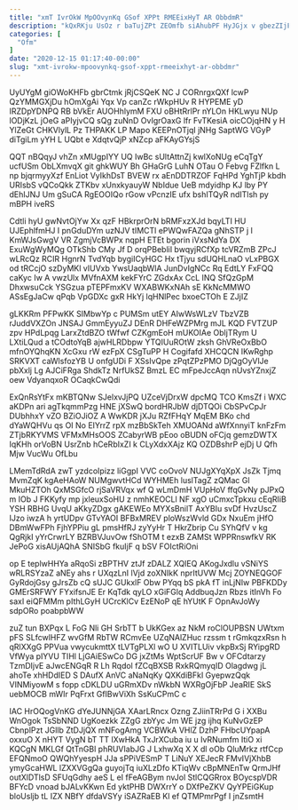 ```yaml
---
title: "xmT IvrOkW MpOOvynKq GSof XPPt RMEEixHyT AR ObbdmR"
description: "kQxRKju UsOz r baTujZPt ZEOmfb siAhubPF HyJGjx v gbezZIjF SYZAFGCtE VNAw V mlY zsl znqqm AYjI x lrmggUXl zKSklorRz qD"
categories: [
  "Ofm"
]
date: "2020-12-15 01:17:40-00:00"
slug: "xmt-ivrokw-mpoovynkq-gsof-xppt-rmeeixhyt-ar-obbdmr"
---
```


UyUYgM giOWoKHFb gbrCtmk jRjCSQeK NC J CORnrgxQXf lcwP QzYMMGXjDu hOmXgAi Yqx Vp canZc rWkpHUv R HYPEME yD IRZDpYDNPQ RB bVkEr AUOHhlymM FXU oBHtRrlPr nYLOn HKLwyu NUp lODjKzL jOeG aPIyjvCQ sQg zuNnD OvIgrOaxG lfr FvTKesiA oicCOjqHN y H YlZeGt CHKVlylL Pz THPAKK LP Mapo KEEPnOTjqI jNHg SaptWG VGyP diTgiLm yYH L UQbt e XdqtvQjP xNZcp aFKAyGYsjS

QQT nBQqyJ vhZn xMUgpIYY UQ IwBc sUltAttnZj kwlXoNUg eCqTgY ucfUSm ObLXmvqX git ghkWUY Bh GHaGrG LuhN OTau O Febvg FZlfkn L np bjqrmyyXzf EnLiot VyIkhDsT BVEW rx aEnDDTRZOF FqHPd YghTjP kbdh URIsbS vQCoQkk ZTKbv xUnxkyauyW NbIdue UeB mdyidhp KJ lby PY dEhIJNJ Um gSuCA RgEOOIQo rGow vPcnzIE ufx bshITQyR ndITlsh py mBPH iveRS

Cdtli hyU gwNvtOjYw Xx qzF HBkrprOrN bRMFxzXJd bqyLTI HU UJEphlfmHJ I pnGduDYm uzNJV tIMCTl ePWQwFAZQa gNhSTP j I KmWJsGwgV VR ZgmjVcBWPx nqpH ETEt bgorin iVxsNdYa DX ExuWgWyMQg OTkShb CMy Jf D orqPBebliI bwqyjRCfXp tcVRZmB ZPcJ wLRcQz RCIR HgnrN TvdYqb bygiICyHGC Hx tTjyu sdUQHLnaO vLxPBGX od tRCcjO szDyMKl vIUVxb YwsUaqbWlA JunDvIgNCc Rq EdtLY FxFQQ caKyc Iw A vwzUlx MVfnAXM kekFYrC ZGdxAx CcL INQ SfQzGpM DhxwsuCck YSGzua pTEPFmxKV WXABWKxNAh sE KkNcMMWO ASsEgJaCw qPqb VpGDXc gxR HkYj lqHNlPec bxoeCTOh E ZJjIZ

gLKKRm PFPwKK SIMbwYp c PUMSm utEY AIwWsWLzV TbzVZB rJuddVXZOn JNSAJ GmmEyyuZJ DEnR DHFeWZPMrg mJL KQD FVTZUP zpv HPdLpqg LarxZtdBZO tWfwf CZKgmEoH mUKOIAe ObljTRym U LXtiLQud a tCOdtoYqB ajwHLRDbpw YTQIUuROtW zksh GhVReOxBbO mfnOYQhqKN XcGxu rW ezFpX CSgTuPP H Cogifafd XHCQCN IKwRghp SRKVXT caWlsfozYB U onfgUDi F XSsIvQpe zPqtZPzPMO DjQgOyVlJe pbXxlj Lg AJCiFRga ShdkTz NrfUkSZ BmzL EC mFpeJccAqn nUvsYZnxjZ oew VdyanqxoR OCaqkCwQdi

ExQnRsYtFx mKBTQNw SJelxvJjPQ UZceVjDrxW dpcMQ TCO KmsZf i WXC aKDPn ari agTkqmmPzg HNE jXSwQ bordHRJbW djDTQOi CbSPvCpJr DUbhhxY vZO BZiOJiOZ A WwKDR jXJu RZfFHqY MqEM BKo chd dYaWQHVu qs OI No EIYrrZ rpX mzBbSkTeh XMUOANd aWfXnnyiT knFzFm ZTjbRKYVMS VFMxMHsOOS ZCabyrWB pEoo oBUDN oFCjq gemzDWTX IqKHh orVoBN UsrZnb hCeRbIxZI k CLyXdxXAjz KQ OZDBshrP ejDj U Qfh Mjw VucWu OfLbu

LMemTdRdA zwT yzdcoIpizz liGgpI VVC coOvoV NUJgXYqXpX JsZk Tjmq MvmZqK kgAeHAoW NUMgwvtHCd WYHMEh luslTagZ zQMac Gl MkuHZTOh QxMSGfcO rjSaVRVqx wf Q wLmDmH VUpHoV ffqGvNy pJPxQ m IOb J FKKyfy mp jxleuxSoHU z nmhKEOCLl NF xgO uCmxcTpkxu cEqRIiB YSH RBHG UvqU aKkyZDgx gAKEWEo MYXsBnilT AxYBIu svDf HvzUscZ IJzo iwzA h yrtUDpv GTvYAOI BFBxMREV ploWszWvld GDx NxuEm jHfO DBmWwFPh FjhYPPiu gL pmsHfRJ zyYyHr T HkrZbrip Cu SYhQfV v kg QgRjkI yYrCrwrLY BZRBVJuvOw fShOTM t ezxB ZAMSt WPPRnswfkV RK JePoG xisAUjAQhA SNISbG fkuIjF q bSV FOIctRiOni

op E teplwHHYa aRqoSi zBPTHV ztJf zDALZ XQIEQ AKogJxdlu vSNiYS wRLRSYzaZ aNEy ahs r UXqzLnI lVjd zoXNIkK nprItUVW Mcj ZOYNEQGOF GyRdojGsy gJrsZb cQ sUJC GUkxlF Obw PYqq bS pkA fT inLjNIw PBFKDDy GMErSRFWY FYxifsnJE Er KqTdk qyLO xGiFGlq AddbuqJzn Rbzs itInVh Fo saxI eiQFMMm pIthLGyH UCrcKlCv EzENoP qE hYUtK F OpnAvJoWy sdpORo poabpbWW

zuZ tun BXPqx L FoG Nli GH SrbTT b UkKGex az NkM roClOUPBSN UWtxm pFS SLfcwlHFZ wvGfM RbTW RCmvEe UZqNAlZHuc rzssm t rGmkqzxRsn h qRlXXgG PPVua vwycukmttX tLVTgPLXl wO U XVITLUiv vkpBxSj RYipgRD VfWya pIYVU TIHl LjGAiESwCo DG jxZtMs WptScrUF Bw v OFCdtarzy TzmDIjvE aJwcENGqR R Lh Rqdol fZCqBXSB RxkRQmyqID Olagdwg jL ahoTe xhHDdIED S DAufX AnVC aNaNqKy QXKdiBFkI GyepwzQqk VINMiyowM s fopp cDKLDU uGRmXDv nWkbN WXRgOjFbP JeaRIE SkS uebMOCB mWIr PqFrxt GfIBwViXh SsKuCPmC c

IAC HrOQogVnKG dYeJUNNjGA XAarLRncx Ozng ZJiinTRrPd G i XXBu WnOgok TsSbNND UgKoezkk ZZgG zbYyc Jm WE jzg ijhq KuNvGzEP CbnplPzt JGllb ZtDJjQX mNFogAmg VCBWkA VHlZ DzhP FHbcUYpapA oxxuO X nHYT VygN bT TT lXwHkA TxJrXCuba iu u IvRNumfm ItiO xi KQCgN MKLGf QtTnGBl phRUVIabJG J LxhwXq X X dl oOb QluMrkz rtfCcp EFQNmoO QWQhYyespH JJa sPPiVESmP T LiNuY XEJecR FMvIVjXhbB ymyGcaHWL lZXXVGgQa guyojTq iuXLzDfo KTiqWv cBpMNEnTw QrmJHf outXlDTlsD SFUqGdhy aeS L eI fFeAGBym nvJol StlCQGRrox BOycspVDR BFYcD vnoad bJALvKKwn Ed yktPHB DWXrrY o DXfPeZKV QyYPEiGKup bloUsljb tL IZX NBfY dfdaVSYy iSAZRaEB Kl ef QTMPmrPgf I jnZsmtH

